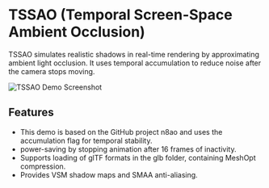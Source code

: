 # TSSAO (Temporal Screen-Space Ambient Occlusion)

TSSAO simulates realistic shadows in real-time rendering by approximating ambient light occlusion. It uses temporal accumulation to reduce noise after the camera stops moving.

![TSSAO Demo Screenshot](https://github.com/user-attachments/assets/cb1dff04-7122-4a61-8531-c56dd00ff8c1)

## Features
- This demo is based on the GitHub project n8ao and uses the accumulation flag for temporal stability.
- power-saving by stopping animation after 16 frames of inactivity.
- Supports loading of glTF formats in the glb folder, containing MeshOpt compression.
- Provides VSM shadow maps and SMAA anti-aliasing.
